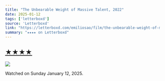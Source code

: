 ```yaml
---
title: "The Unbearable Weight of Massive Talent, 2022"
date: 2025-01-12
tags: ['letterboxd']
source: 'Letterboxd'
link: "https://letterboxd.com/emiliosao/film/the-unbearable-weight-of-massive-talent/"
summary: "★★★★ on Letterboxd"
---
```


## [★★★★](https://letterboxd.com/emiliosao/film/the-unbearable-weight-of-massive-talent/)  

<p><img src="https://a.ltrbxd.com/resized/film-poster/5/7/4/3/8/5/574385-the-unbearable-weight-of-massive-talent-0-600-0-900-crop.jpg?v=2c49da09f3" /></p> <p>Watched on Sunday January 12, 2025.</p>